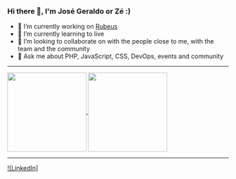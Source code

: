 ### Hi there 👋, I'm José Geraldo or Zé :)

- 🔭 I’m currently working on [Rubeus](https://rubeus.com.br/)
- 🌱 I’m currently learning to live
- 👯 I’m looking to collaborate on with the people close to me, with the team and the community
- 💬 Ask me about PHP, JavaScript, CSS, DevOps, events and community 

---
<a href="https://github.com/jgt-josegeraldo">
  <img align="center" height="180rem" src="https://github-readme-stats.vercel.app/api?username=jgt-josegeraldo&show_icons=true">
</a>
<a href="https://github.com/jgt-josegeraldo">
  <img align="center" height="180rem" src="https://github-readme-stats.vercel.app/api/top-langs/?username=jgt-josegeraldo&layout=compact&langs_count=6">
</a>

---

[![LinkedIn]](https://www.linkedin.com/in/jonatasmacedo/)

<!--
**jgt-josegeraldo/jgt-josegeraldo** is a ✨ _special_ ✨ repository because its `README.md` (this file) appears on your GitHub profile.

Here are some ideas to get you started:

- 🔭 I’m currently working on [Rubeus](https://rubeus.com.br/)
- 🌱 I’m currently learning to live
- 👯 I’m looking to collaborate on ...
- 🤔 I’m looking for help with ...
- 💬 Ask me about ...
- 📫 How to reach me: ...
- 😄 Pronouns: ...
- ⚡ Fun fact: ...
-->
